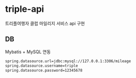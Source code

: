 # triple-api

트리플여행자 클럽 마일리지 서비스 api 구현





## DB

Mybatis + MySQL 연동

~~~xml
spring.datasource.url=jdbc:mysql://127.0.0.1:3306/mileage
spring.datasource.username=triple
spring.datasource.password=12345678
~~~

